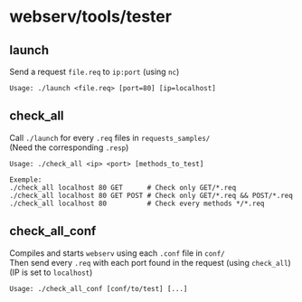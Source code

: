 # webserv/tools/tester

## launch

Send a request `file.req` to `ip:port` (using `nc`)
```
Usage: ./launch <file.req> [port=80] [ip=localhost]
```

## check_all

Call `./launch` for every `.req` files in `requests_samples/` \
(Need the corresponding `.resp`)
```
Usage: ./check_all <ip> <port> [methods_to_test]

Exemple:
./check_all localhost 80 GET      # Check only GET/*.req
./check_all localhost 80 GET POST # Check only GET/*.req && POST/*.req
./check_all localhost 80          # Check every methods */*.req
```

## check_all_conf

Compiles and starts `webserv` using each `.conf` file in `conf/` \
Then send every `.req` with each port found in the request (using `check_all`) \
(IP is set to `localhost`)
```
Usage: ./check_all_conf [conf/to/test] [...]
```
